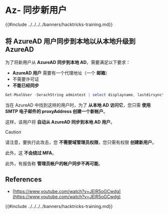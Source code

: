 # Az- 同步新用户

{{#include ../../../../banners/hacktricks-training.md}}

## 将 AzureAD 用户同步到本地以从本地升级到 AzureAD

为了将新用户从 **AzureAD 同步到本地 AD**，需要满足以下要求：

- **AzureAD 用户** 需要有一个代理地址（一个 **邮箱**）
- 不需要许可证
- **不能已经同步**
```powershell
Get-MsolUser -SerachString admintest | select displayname, lastdirsynctime, proxyaddresses, lastpasswordchangetimestamp | fl
```
当在 AzureAD 中找到这样的用户时，为了 **从本地 AD 访问它**，您只需 **使用 SMTP 电子邮件的 proxyAddress 创建一个新帐户**。

这样，该用户将 **自动从 AzureAD 同步到本地 AD 用户**。

> [!CAUTION]
> 请注意，要执行此攻击，您 **不需要域管理员权限**，您只需有权限 **创建新用户**。
>
> 此外，这 **不会绕过 MFA**。
>
> 此外，有报告称 **管理员帐户的帐户同步不再可能**。

## References

- [https://www.youtube.com/watch?v=JEIR5oGCwdg](https://www.youtube.com/watch?v=JEIR5oGCwdg)

{{#include ../../../../banners/hacktricks-training.md}}
